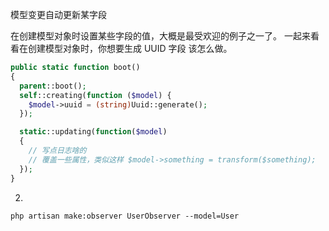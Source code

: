 模型变更自动更新某字段

在创建模型对象时设置某些字段的值，大概是最受欢迎的例子之一了。 一起来看看在创建模型对象时，你想要生成 UUID 字段 该怎么做。

```php
public static function boot()
{
  parent::boot();
  self::creating(function ($model) {
    $model->uuid = (string)Uuid::generate();
  });

  static::updating(function($model)
  {
    // 写点日志啥的
    // 覆盖一些属性，类似这样 $model->something = transform($something);
  });
}

```

2. 
`php artisan make:observer UserObserver --model=User`
